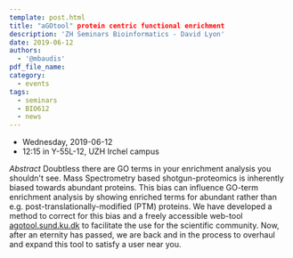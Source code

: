 ```yaml
---
template: post.html
title: "aGOtool" protein centric functional enrichment
description: 'ZH Seminars Bioinformatics - David Lyon'
date: 2019-06-12
authors:
  - '@mbaudis'
pdf_file_name:
category:
  - events
tags:
  - seminars
  - BIO612
  - news
---
```


* Wednesday, 2019-06-12
* 12:15 in Y-55L-12, UZH Irchel campus

*Abstract* Doubtless there are GO terms in your enrichment analysis you shouldn't see. Mass Spectrometry based shotgun-proteomics is inherently biased towards abundant proteins. This bias can influence GO-term enrichment analysis by showing enriched terms for abundant rather than e.g. post-translationally-modified (PTM) proteins.<!--more--> We have developed a method to correct for this bias and a freely accessible web-tool [agotool.sund.ku.dk](https://agotool.sund.ku.dk/) to facilitate the use for the scientific community. Now, after an eternity has passed, we are back and in the process to overhaul and expand this tool to satisfy a user near you.
